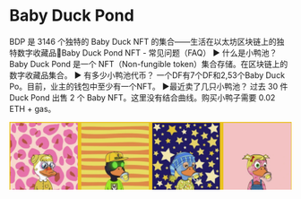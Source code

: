 # Baby Duck Pond

BDP 是 3146 个独特的 Baby Duck NFT 的集合——生活在以太坊区块链上的独特数字收藏品🐣Baby Duck Pond NFT - 常见问题（FAQ）
▶ 什么是小鸭池？
Baby Duck Pond 是一个 NFT（Non-fungible token）集合存储。在区块链上的数字收藏品集合。
▶ 有多少小鸭池代币？
一个DF有7个DF和2,53个Baby Duck Po。目前，业主的钱包中至少有一个NFT。
▶最近卖了几只小鸭池？
过去 30 件 Duck Pond 出售 2 个 Baby NFT。这里没有结合曲线。购买小鸭子需要 0.02 ETH + gas。

![nft](微信截图_20220825170353.png)
